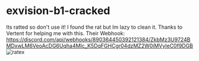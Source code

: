 # exvision-b1-cracked
Its ratted so don't use it! I found the rat but Im lazy to clean it. Thanks to Vertent for helping me with this.
Their Webhook: https://discord.com/api/webhooks/890364450392121384/ZkbMz3U9724BMDxwLM6VeoAcDG6Uqha4MIc_K5DqFGHCgr04dzMZ2W0iMVyIeC0f9DGB
![ratex](https://user-images.githubusercontent.com/79189729/140063284-2bc5731c-7f6a-4af7-9350-70b4cdf06330.png)
